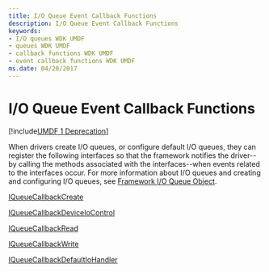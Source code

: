 ```yaml
---
title: I/O Queue Event Callback Functions
description: I/O Queue Event Callback Functions
keywords:
- I/O queues WDK UMDF
- queues WDK UMDF
- callback functions WDK UMDF
- event callback functions WDK UMDF
ms.date: 04/20/2017
---
```


# I/O Queue Event Callback Functions


[!include[UMDF 1 Deprecation](../includes/umdf-1-deprecation.md)]

When drivers create I/O queues, or configure default I/O queues, they can register the following interfaces so that the framework notifies the driver--by calling the methods associated with the interfaces--when events related to the interfaces occur. For more information about I/O queues and creating and configuring I/O queues, see [Framework I/O Queue Object](framework-i-o-queue-object.md).

[IQueueCallbackCreate](/windows-hardware/drivers/ddi/wudfddi/nn-wudfddi-iqueuecallbackcreate)

[IQueueCallbackDeviceIoControl](/windows-hardware/drivers/ddi/wudfddi/nn-wudfddi-iqueuecallbackdeviceiocontrol)

[IQueueCallbackRead](/windows-hardware/drivers/ddi/wudfddi/nn-wudfddi-iqueuecallbackread)

[IQueueCallbackWrite](/windows-hardware/drivers/ddi/wudfddi/nn-wudfddi-iqueuecallbackwrite)

[IQueueCallbackDefaultIoHandler](/windows-hardware/drivers/ddi/wudfddi/nn-wudfddi-iqueuecallbackdefaultiohandler)

 


